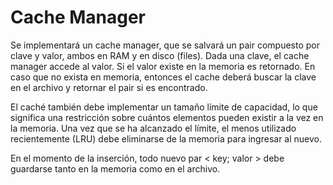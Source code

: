 # Cache Manager

Se implementará un cache manager, que se salvará un
pair compuesto por clave y valor, ambos en RAM y en disco (files).
Dada una clave, el cache manager accede al valor. Si el valor existe en
la memoria es retornado. En caso que no exista en memoria, entonces
el cache deberá buscar la clave en el archivo y retornar el pair si es
encontrado.

El caché también debe implementar un tamaño límite de capacidad, lo
que significa una restricción sobre cuántos elementos pueden existir a la
vez en la memoria. Una vez que se ha alcanzado el límite, el menos utilizado recientemente (LRU) debe eliminarse de la memoria para ingresar
al nuevo.

En el momento de la inserción, todo nuevo par < key; valor > debe
guardarse tanto en la memoria como en el archivo.
